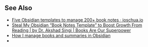 



## See Also

- [Five Obsidian templates to manage 200+ book notes · joschua.io](https://joschua.io/posts/2023/04/30/obsidian-book-templates)
- [Steal My Obsidian “Book Notes Template” to Boost Growth From Reading \| by Dr. Akshad Singi \| Books Are Our Superpower](https://baos.pub/steal-my-obsidian-book-notes-template-to-boost-growth-from-reading-ff41978dda8f)
- [How I manage books and summaries in Obsidian](https://www.dsebastien.net/how-i-manage-books-and-summaries-in-obsidian/)
- 